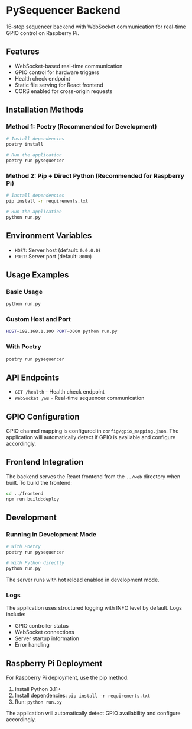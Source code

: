 # PySequencer Backend

16-step sequencer backend with WebSocket communication for real-time GPIO control on Raspberry Pi.

## Features

- WebSocket-based real-time communication
- GPIO control for hardware triggers
- Health check endpoint
- Static file serving for React frontend
- CORS enabled for cross-origin requests

## Installation Methods

### Method 1: Poetry (Recommended for Development)

```bash
# Install dependencies
poetry install

# Run the application
poetry run pysequencer
```

### Method 2: Pip + Direct Python (Recommended for Raspberry Pi)

```bash
# Install dependencies
pip install -r requirements.txt

# Run the application
python run.py
```

## Environment Variables

- `HOST`: Server host (default: `0.0.0.0`)
- `PORT`: Server port (default: `8000`)

## Usage Examples

### Basic Usage
```bash
python run.py
```

### Custom Host and Port
```bash
HOST=192.168.1.100 PORT=3000 python run.py
```

### With Poetry
```bash
poetry run pysequencer
```

## API Endpoints

- `GET /health` - Health check endpoint
- `WebSocket /ws` - Real-time sequencer communication

## GPIO Configuration

GPIO channel mapping is configured in `config/gpio_mapping.json`. The application will automatically detect if GPIO is available and configure accordingly.

## Frontend Integration

The backend serves the React frontend from the `../web` directory when built. To build the frontend:

```bash
cd ../frontend
npm run build:deploy
```

## Development

### Running in Development Mode
```bash
# With Poetry
poetry run pysequencer

# With Python directly
python run.py
```

The server runs with hot reload enabled in development mode.

### Logs

The application uses structured logging with INFO level by default. Logs include:
- GPIO controller status
- WebSocket connections
- Server startup information
- Error handling

## Raspberry Pi Deployment

For Raspberry Pi deployment, use the pip method:

1. Install Python 3.11+
2. Install dependencies: `pip install -r requirements.txt`
3. Run: `python run.py`

The application will automatically detect GPIO availability and configure accordingly.
